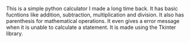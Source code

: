 This is a simple python calculator I made a long time back. 
It has basic fucntions like addition, subtraction, multiplication and division. It also has parenthesis for mathematical operations.
It even gives a error message when it is unable to calculate a statement. 
It is made using the Tkinter library.
